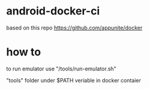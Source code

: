 # android-docker-ci

based on this repo https://github.com/appunite/docker

# how to

to run emulator use "/tools/run-emulator.sh"

"tools" folder under $PATH veriable in docker contaier
